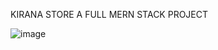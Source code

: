 KIRANA STORE A FULL MERN STACK PROJECT

![image](https://github.com/user-attachments/assets/61b27f18-c7eb-416d-8e2f-ae4ee6353c9f)
